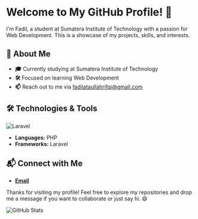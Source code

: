# Welcome to My GitHub Profile! 🌟

I'm Fadil, a student at Sumatera Institute of Technology with a passion for Web Development. This is a showcase of my projects, skills, and interests.

## 🚀 About Me

- **🎓** Currently studying at Sumatera Institute of Technology
- **🛠️** Focused on learning Web Development
- **📫** Reach out to me via fadilataullahrifqi@gmail.com

## 🛠️ Technologies & Tools

![Laravel](https://img.shields.io/badge/-Laravel-FF2D20?style=flat&logo=laravel&logoColor=black)

- **Languages:** PHP
- **Frameworks:** Laravel

## 📬 Connect with Me

- **[Email](fadilataullahrifqi@gmail.com)**

Thanks for visiting my profile! Feel free to explore my repositories and drop me a message if you want to collaborate or just say hi. 😄

![GitHub Stats](https://github-readme-stats.vercel.app/api?username=your-username&show_icons=true&hide_title=true)
